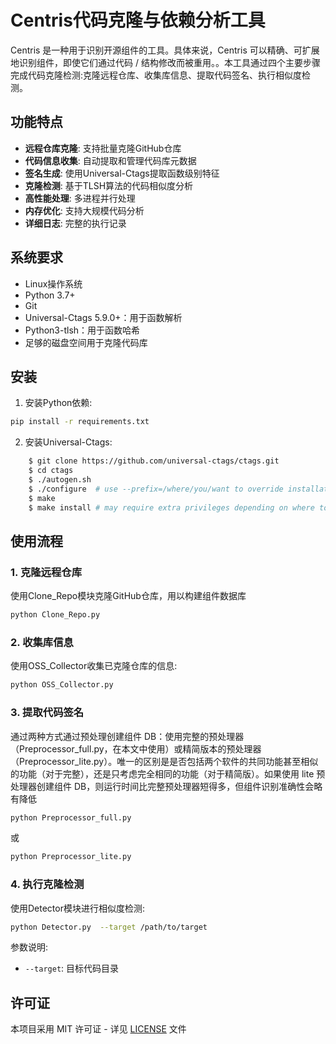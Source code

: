 # Centris代码克隆与依赖分析工具
Centris 是一种用于识别开源组件的工具。具体来说，Centris 可以精确、可扩展地识别组件，即使它们通过代码 / 结构修改而被重用。。本工具通过四个主要步骤完成代码克隆检测:克隆远程仓库、收集库信息、提取代码签名、执行相似度检测。

## 功能特点

- **远程仓库克隆**: 支持批量克隆GitHub仓库
- **代码信息收集**: 自动提取和管理代码库元数据
- **签名生成**: 使用Universal-Ctags提取函数级别特征
- **克隆检测**: 基于TLSH算法的代码相似度分析
- **高性能处理**: 多进程并行处理
- **内存优化**: 支持大规模代码分析
- **详细日志**: 完整的执行记录

## 系统要求

- Linux操作系统
- Python 3.7+
- Git
- Universal-Ctags 5.9.0+：用于函数解析
- Python3-tlsh：用于函数哈希
- 足够的磁盘空间用于克隆代码库

## 安装

1. 安装Python依赖:
  ``` bash
  pip install -r requirements.txt
  ```

2. 安装Universal-Ctags:
``` bash
    $ git clone https://github.com/universal-ctags/ctags.git
    $ cd ctags
    $ ./autogen.sh
    $ ./configure  # use --prefix=/where/you/want to override installation directory, defaults to /usr/local
    $ make
    $ make install # may require extra privileges depending on where to install
```
## 使用流程

### 1. 克隆远程仓库

使用Clone_Repo模块克隆GitHub仓库，用以构建组件数据库

```bash
python Clone_Repo.py 
```

### 2. 收集库信息

使用OSS_Collector收集已克隆仓库的信息:

```bash
python OSS_Collector.py
```


### 3. 提取代码签名

通过两种方式通过预处理创建组件 DB：使用完整的预处理器（Preprocessor_full.py，在本文中使用）或精简版本的预处理器（Preprocessor_lite.py）。唯一的区别是是否包括两个软件的共同功能甚至相似的功能（对于完整），还是只考虑完全相同的功能（对于精简版）。如果使用 lite 预处理器创建组件 DB，则运行时间比完整预处理器短得多，但组件识别准确性会略有降低

```bash
python Preprocessor_full.py
```
或
```bash
python Preprocessor_lite.py
```


### 4. 执行克隆检测

使用Detector模块进行相似度检测:

```bash
python Detector.py  --target /path/to/target
```
参数说明:
- `--target`: 目标代码目录



## 许可证

本项目采用 MIT 许可证 - 详见 [LICENSE](LICENSE) 文件
